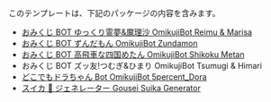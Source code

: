 このテンプレートは、下記のパッケージの内容を含みます。

- [おみくじ BOT ゆっくり霊夢&魔理沙 OmikujiBot Reimu & Marisa](https://pintocuru.booth.pm/items/5471598)
- [おみくじ BOT ずんだもん OmikujiBot Zundamon](https://pintocuru.booth.pm/items/6053855)
- [おみくじ BOT 高飛車な四国めたん OmikujiBot Shikoku Metan](https://pintocuru.booth.pm/items/6058829)
- おみくじ BOT ズッ友!つむぎ&ひまり OmikujiBot Tsumugi & Himari
- [どこでもドラちゃん Bot OmikujiBot 5percent_Dora](https://pintocuru.booth.pm/items/7291931)
- [スイカ 🍉 ジェネレーター Gousei Suika Generator](https://pintocuru.booth.pm/items/5813323)